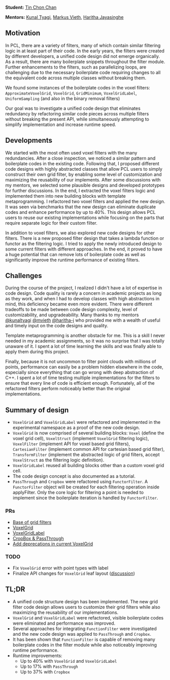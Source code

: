 **Student:** [Tin Chon Chan][tin1254]

**Mentors:** [Kunal Tyagi][kunaltyagi], [Markus Vieth][mvieth], [Haritha Jayasinghe][haritha-j]

## Motivation

In PCL, there are a variety of filters, many of which contain similar filtering logic in at least part of their code.
In the early years, the filters were created by different developers, a unified code design did not emerge organically. As a result, there are many boilerplate snippets throughout the filter module. Further enhancements to the filters, such as parallelizing loops, are challenging due to the necessary boilerplate code requiring changes to all the equivalent code across multiple classes without breaking them.

We found some instances of the boilerplate codes in the voxel filters: `ApproximateVoxelGrid`, `VoxelGrid`, `GridMinimum`, `VoxelGridLabel`, `UniformSampling` (and also in the binary removal filters)

Our goal was to investigate a unified code design that eliminates redundancy by refactoring similar code pieces across multiple filters without breaking the present API, while simultaneously attempting to simplify implementation and increase runtime speed.

## Developments

We started with the most often used voxel filters with the many redundancies. After a close inspection, we noticed a similar pattern and boilerplate codes in the existing code. Following that, I proposed different code designs with highly abstracted classes that allow PCL users to simply construct their own grid filter, by enabling some level of customization and maximizing the reusability of our implements. After some discussions with my mentors, we selected some plausible designs and developed prototypes for further discussions. In the end, I extracted the voxel filters logic and implemented them into new building blocks with template metaprogramming. I refactored two voxel filters and applied the new design. It was seen via benchmarks that the new design can eliminate duplicate codes and enhance performance by up to 40%. This design allows PCL users to reuse our existing implementations while focusing on the parts that require separate logic for their custom filter.

In addition to voxel filters, we also explored new code designs for other filters. There is a new proposed filter design that takes a lambda function or functor as the filtering logic. I tried to apply the newly introduced design to some current filters with different approaches. In the end, it proved to have a huge potential that can remove lots of boilerplate code as well as significantly improve the runtime performance of existing filters.

## Challenges

During the course of the project, I realized I didn't have a lot of expertise in code design. Code quality is rarely a concern in academic projects as long as they work, and when I had to develop classes with high abstractions in mind, this deficiency became even more evident. There were different tradeoffs to be made between code design complexity, level of customizability, and upgradeability. Many thanks to my mentors [@kunaltyagi][kunaltyagi] [@mvieth][mvieth] [@haritha-j][haritha-j] who provided me with a wealth of useful and timely input on the code designs and quality.

Template metaprogramming is another obstacle for me. This is a skill I never needed in my academic assignments, so it was no surprise that I was totally unaware of it. I spent a lot of time learning the skills and was finally able to apply them during this project. 

Finally, because it is not uncommon to filter point clouds with millions of points, performance can easily be a problem hidden elsewhere in the code, especially since everything that can go wrong with deep abstraction of C++. I spent a lot of time testing multiple implementations for the filters to ensure that every line of code is efficient enough. Fortunately, all of the refactored filters perform noticeably better than the original implementations. 

## Summary of design

- `VoxelGrid` and `VoxelGridLabel` were refactored and implemented in the experimental namespace as a proof of the new code design.
- `VoxelGrid` is now comprised of several building blocks: `Voxel` (define the voxel grid cell), `VoxelStruct` (implement `VoxelGrid` filtering logic), `VoxelFilter` (implement API for voxel based grid filters), `CartesianFilter` (implement common API for cartesian based grid filter), `TransformFilter` (implement the abstracted logic of grid filters, accept `VoxelStruct` as the filtering logic definition).
- `VoxelGridLabel` reused all building blocks other than a custom voxel grid cell. 
- The code design concept is also documented as a tutorial.
- `PassThrough` and `Cropbox` were refactored using `FunctorFilter`. A `FunctorFilter` object will be created for each filtering operation inside applyFilter. Only the core logic for filtering a point is needed to implement since the boilerplate iteration is handled by `FunctorFilter`.

### PRs

- [Base of grid filters](https://github.com/PointCloudLibrary/pcl/pull/4828)
- [VoxelGrid](https://github.com/PointCloudLibrary/pcl/pull/4829)
- [VoxelGridLabel](https://github.com/PointCloudLibrary/pcl/pull/4870)
- [CropBox & PassThrough](https://github.com/PointCloudLibrary/pcl/pull/4892)
- [Add deprecations in current VoxelGrid](https://github.com/PointCloudLibrary/pcl/pull/4861)

### TODO

- Fix `VoxelGrid` error with point types with label
- Finalize API changes for `VoxelGrid` leaf layout ([discussion](https://github.com/PointCloudLibrary/pcl/issues/4897#issuecomment-903039969))

[tin1254]: https://github.com/tin1254
[kunaltyagi]: https://github.com/kunaltyagi
[mvieth]: https://github.com/mvieth
[haritha-j]: https://github.com/haritha-j

## TL;DR
- A unified code structure design has been implemented. The new grid filter code design allows users to customize their grid filters while also maximizing the reusability of our implementations.
- `VoxelGrid` and `VoxelGridLabel` were refactored, visible boilerplate codes were eliminated and performance was improved.
- Several approaches for integrating `FunctionFilter` were investigated and the new code design was applied to `PassThrough` and `Cropbox`.
- It has been shown that `FunctionFilter` is capable of removing many boilerplate codes in the filter module while also noticeably improving runtime performance.
- Runtime improvements:
    - Up to 40% with `VoxelGrid` and `VoxelGridLabel`
    - Up to 17% with `PassThrough`
    - Up to 37% with `Cropbox`
